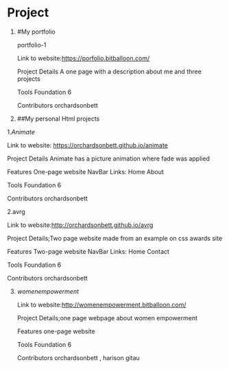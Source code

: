 # Project


1. #My portfolio

    portfolio-1

    Link to website:https://porfolio.bitballoon.com/

    Project Details A one page with a description about me and three projects

    Tools Foundation 6

    Contributors orchardsonbett


2. ##My personal Html projects

  1.*Animate*

  Link to website: https://orchardsonbett.github.io/animate

  Project Details Animate has a picture animation where fade was applied

  Features One-page website NavBar Links:
   Home
   About 

  Tools Foundation 6

  Contributors orchardsonbett



 2.avrg

  Link to website:http://orchardsonbett.github.io/avrg

  Project Details;Two page website made from an example on css awards site

  Features Two-page website NavBar Links:
    Home
    Contact

  Tools Foundation 6

  Contributors orchardsonbett



3. *womenempowerment*

   Link to website:http://womenempowerment.bitballoon.com/

   Project Details;one page webpage about women empowerment

   Features one-page website

   Tools Foundation 6

   Contributors orchardsonbett , harison gitau



